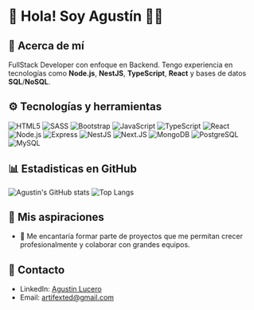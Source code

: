 
# 👋 Hola! Soy Agustín 👨‍💻
## 🌟 **Acerca de mí**

FullStack Developer con enfoque en Backend. Tengo experiencia en tecnologías como **Node.js**, **NestJS**, **TypeScript**, **React** y bases de datos **SQL**/**NoSQL**.

## ⚙️ **Tecnologías y herramientas**

![HTML5](https://img.shields.io/badge/-HTML5-E84C15?logo=html5&logoColor=white&style=for-the-badge)
![SASS](https://img.shields.io/badge/-SASS-CD6799?logo=sass&logoColor=white&style=for-the-badge)
![Bootstrap](https://img.shields.io/badge/-Bootstrap-7A11F2?logo=bootstrap&logoColor=white&style=for-the-badge)
![JavaScript](https://img.shields.io/badge/-JavaScript-393837?logo=javascript&logoColor=F7E124&style=for-the-badge)
![TypeScript](https://img.shields.io/badge/-TypeScript-007ACC?logo=typescript&logoColor=white&style=for-the-badge)
![React](https://img.shields.io/badge/-React-095984?logo=react&logoColor=18B3E4&style=for-the-badge)
![Node.js](https://img.shields.io/badge/-Node.js-383839?logo=node.js&logoColor=7CB269&style=for-the-badge)
![Express](https://img.shields.io/badge/-Express-393839?logo=express&logoColor=white&style=for-the-badge)
![NestJS](https://img.shields.io/badge/-NestJS-161617?logo=nestjs&logoColor=DE2A55&style=for-the-badge)
![Next.JS](https://img.shields.io/badge/-Next.JS-161617?logo=nextdotjs&logoColor=white&style=for-the-badge)
![MongoDB](https://img.shields.io/badge/-MongoDB-47A248?logo=mongodb&logoColor=white&style=for-the-badge)
![PostgreSQL](https://img.shields.io/badge/-PostgreSQL-31648C?logo=postgresql&logoColor=white&style=for-the-badge)
![MySQL](https://img.shields.io/badge/-MySQL-015B86?logo=mysql&logoColor=white&style=for-the-badge)


## 📊 **Estadisticas en GitHub**

![Agustin's GitHub stats](https://github-readme-stats.vercel.app/api?username=artifexted&show_icons=true&theme=dark)
![Top Langs](https://github-readme-stats.vercel.app/api/top-langs/?username=artifexted&layout=compact&theme=dark)

## 🎯 **Mis aspiraciones**

- 🚀 Me encantaría formar parte de proyectos que me permitan crecer profesionalmente y colaborar con grandes equipos.

## 📧 **Contacto**

- LinkedIn: [Agustin Lucero](https://www.linkedin.com/in/artifexted/)
- Email: [artifexted@gmail.com](mailto:artifexted@gmail.com)
